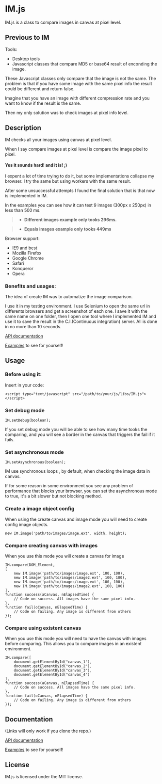 # IM.js
IM.js is a class to compare images in canvas at pixel level.

## Previous to IM

Tools:

* Desktop tools
* Javascript classes that compare MD5 or base64 result of enconding the image.

These Javascript classes only compare that the image is not the same.
The problem is that if you have some image with the same pixel info the result could be different and return false.

Imagine that you have an image with different compression rate and you want to know if the result is the same.

Then my only solution was to check images at pixel info level.

## Description

IM checks all your images using canvas at pixel level.

When I say compare images at pixel level is compare the image pixel to pixel.

#### Yes it sounds hard! and it is! ;)

I expent a lot of time trying to do it, but some implementations collapse my browser.
I try the same but using workers with the same result.

After some unsuccessful attempts I found the final solution that is that now is implemented in IM.

In the examples you can see how it can test 9 images (300px x 250px) in less than 500 ms.


> - **Different images example only tooks 296ms.**

> - **Equals images example only tooks 449ms**

Browser support:

* IE9 and best
* Mozilla Firefox
* Google Chrome
* Safari
* Konqueror
* Opera


### Benefits and usages:

The idea of create IM was to automatize the image comparison.

I use it in my testing environment. I use Selenium to open the same url in differents browsers and get a screenshot
of each one. I save it with the same name on one folder, then I open one tool where I implemented IM and use it to
save the result in the C.I.(Continuous integration) server. All is done in no more than 10 seconds.

[API documentation](http://tcorral.github.com/IM.js/examples_and_documents/jsdoc/index.html)

[Examples](http://tcorral.github.com/IM.js/examples_and_documents/index.html) to see for yourself!

## Usage

### Before using it:
Insert in your code:

	<script type="text/javascript" src="/path/to/your/js/libs/IM.js"></script>

### Set debug mode

	IM.setDebug(boolean);

If you set debug mode you will be able to see how many time tooks the comparing, and you will see a border in the
canvas that triggers the fail if it fails.

### Set asynchronous mode

	IM.setAsynchronous(boolean);

IM use synchronous loops , by default, when checking the image data in canvas.

If for some reason in some environment you see any problem of performance that blocks your browser,
you can set the asynchronous mode to true, it's a bit slower but not blocking method.

### Create a image object config

When using the create canvas and image mode you will need to create config image objects.

	new IM.image('path/to/images/image.ext', width, height);

### Compare creating canvas with images

When you use this mode you will create a canvas for image

	IM.compare(DOM_Element,
    [
        new IM.image('path/to/images/image.ext', 100, 100),
        new IM.image('path/to/images/image2.ext', 100, 100),
        new IM.image('path/to/images/image.ext', 100, 100),
        new IM.image('path/to/images/image2.ext', 100, 100)
    ],
    function success(aCanvas, nElapsedTime) {
        // Code on success. All images have the same pixel info.
    },
    function fail(oCanvas, nElapsedTime) {
        // Code on failing. Any image is different from others
    });

### Compare using existent canvas

When you use this mode you will need to have the canvas with images before comparing. This allows you to compare
images in an existent environment.

	IM.compare([
        document.getElementById("canvas_1"),
        document.getElementById("canvas_2"),
        document.getElementById("canvas_3"),
        document.getElementById("canvas_4")
    ],
    function success(aCanvas, nElapsedTime) {
        // Code on success. All images have the same pixel info.
    },
    function fail(oCanvas, nElapsedTime) {
        // Code on failing. Any image is different from others
    });

## Documentation

(Links will only work if you clone the repo.)

[API documentation](http://tcorral.github.com/IM.js/examples_and_documents/jsdoc/index.html)

[Examples](http://tcorral.github.com/IM.js/examples_and_documents/index.html) to see for yourself!

## License

IM.js is licensed under the MIT license.
